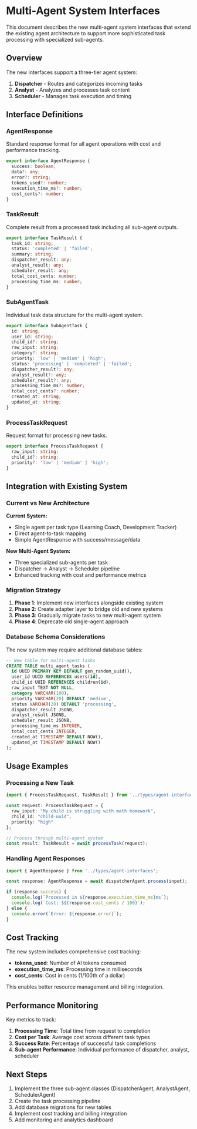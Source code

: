 # Multi-Agent System Interfaces

This document describes the new multi-agent system interfaces that extend the existing agent architecture to support more sophisticated task processing with specialized sub-agents.

## Overview

The new interfaces support a three-tier agent system:
1. **Dispatcher** - Routes and categorizes incoming tasks
2. **Analyst** - Analyzes and processes task content
3. **Scheduler** - Manages task execution and timing

## Interface Definitions

### AgentResponse
Standard response format for all agent operations with cost and performance tracking.

```typescript
export interface AgentResponse {
  success: boolean;
  data?: any;
  error?: string;
  tokens_used?: number;
  execution_time_ms?: number;
  cost_cents?: number;
}
```

### TaskResult
Complete result from a processed task including all sub-agent outputs.

```typescript
export interface TaskResult {
  task_id: string;
  status: 'completed' | 'failed';
  summary: string;
  dispatcher_result: any;
  analyst_result: any;
  scheduler_result: any;
  total_cost_cents: number;
  processing_time_ms: number;
}
```

### SubAgentTask
Individual task data structure for the multi-agent system.

```typescript
export interface SubAgentTask {
  id: string;
  user_id: string;
  child_id?: string;
  raw_input: string;
  category?: string;
  priority: 'low' | 'medium' | 'high';
  status: 'processing' | 'completed' | 'failed';
  dispatcher_result?: any;
  analyst_result?: any;
  scheduler_result?: any;
  processing_time_ms?: number;
  total_cost_cents?: number;
  created_at: string;
  updated_at: string;
}
```

### ProcessTaskRequest
Request format for processing new tasks.

```typescript
export interface ProcessTaskRequest {
  raw_input: string;
  child_id?: string;
  priority?: 'low' | 'medium' | 'high';
}
```

## Integration with Existing System

### Current vs New Architecture

**Current System:**
- Single agent per task type (Learning Coach, Development Tracker)
- Direct agent-to-task mapping
- Simple AgentResponse with success/message/data

**New Multi-Agent System:**
- Three specialized sub-agents per task
- Dispatcher → Analyst → Scheduler pipeline
- Enhanced tracking with cost and performance metrics

### Migration Strategy

1. **Phase 1**: Implement new interfaces alongside existing system
2. **Phase 2**: Create adapter layer to bridge old and new systems
3. **Phase 3**: Gradually migrate tasks to new multi-agent system
4. **Phase 4**: Deprecate old single-agent approach

### Database Schema Considerations

The new system may require additional database tables:

```sql
-- New table for multi-agent tasks
CREATE TABLE multi_agent_tasks (
  id UUID PRIMARY KEY DEFAULT gen_random_uuid(),
  user_id UUID REFERENCES users(id),
  child_id UUID REFERENCES children(id),
  raw_input TEXT NOT NULL,
  category VARCHAR(100),
  priority VARCHAR(20) DEFAULT 'medium',
  status VARCHAR(20) DEFAULT 'processing',
  dispatcher_result JSONB,
  analyst_result JSONB,
  scheduler_result JSONB,
  processing_time_ms INTEGER,
  total_cost_cents INTEGER,
  created_at TIMESTAMP DEFAULT NOW(),
  updated_at TIMESTAMP DEFAULT NOW()
);
```

## Usage Examples

### Processing a New Task

```typescript
import { ProcessTaskRequest, TaskResult } from '../types/agent-interfaces';

const request: ProcessTaskRequest = {
  raw_input: "My child is struggling with math homework",
  child_id: "child-uuid",
  priority: "high"
};

// Process through multi-agent system
const result: TaskResult = await processTask(request);
```

### Handling Agent Responses

```typescript
import { AgentResponse } from '../types/agent-interfaces';

const response: AgentResponse = await dispatcherAgent.process(input);

if (response.success) {
  console.log(`Processed in ${response.execution_time_ms}ms`);
  console.log(`Cost: $${response.cost_cents / 100}`);
} else {
  console.error(`Error: ${response.error}`);
}
```

## Cost Tracking

The new system includes comprehensive cost tracking:

- **tokens_used**: Number of AI tokens consumed
- **execution_time_ms**: Processing time in milliseconds
- **cost_cents**: Cost in cents (1/100th of a dollar)

This enables better resource management and billing integration.

## Performance Monitoring

Key metrics to track:

1. **Processing Time**: Total time from request to completion
2. **Cost per Task**: Average cost across different task types
3. **Success Rate**: Percentage of successful task completions
4. **Sub-agent Performance**: Individual performance of dispatcher, analyst, scheduler

## Next Steps

1. Implement the three sub-agent classes (DispatcherAgent, AnalystAgent, SchedulerAgent)
2. Create the task processing pipeline
3. Add database migrations for new tables
4. Implement cost tracking and billing integration
5. Add monitoring and analytics dashboard 